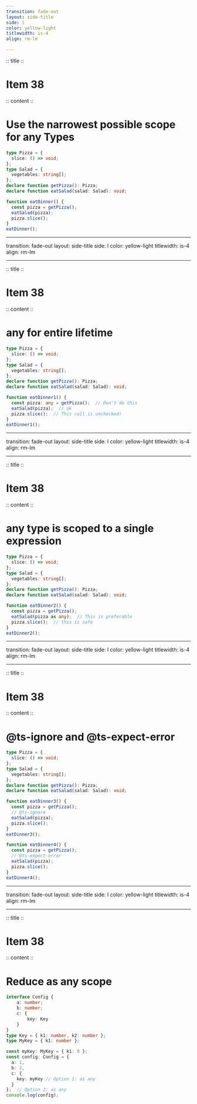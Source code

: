 ```yaml
---
transition: fade-out
layout: side-title
side: l
color: yellow-light
titlewidth: is-4
align: rm-lm

---
```

:: title ::

# Item 38

<UsagiItem2e text="Item 43 (2e)"/>

:: content ::

# Use the narrowest possible scope for any Types

```ts {monaco}
type Pizza = {
  slice: () => void;
};
type Salad = {
  vegetables: string[];
};
declare function getPizza(): Pizza;
declare function eatSalad(salad: Salad): void;

function eatDinner() {
  const pizza = getPizza();
  eatSalad(pizza);
  pizza.slice();
}
eatDinner();
```

---
transition: fade-out
layout: side-title
side: l
color: yellow-light
titlewidth: is-4
align: rm-lm

---
:: title ::

# Item 38

<UsagiItem2e text="Item 43 (2e)"/>

:: content ::

# any for entire lifetime

```ts {monaco}
type Pizza = {
  slice: () => void;
};
type Salad = {
  vegetables: string[];
};
declare function getPizza(): Pizza;
declare function eatSalad(salad: Salad): void;

function eatDinner1() {
  const pizza: any = getPizza();  // Don't do this
  eatSalad(pizza);  // ok
  pizza.slice();  // This call is unchecked!
}
eatDinner1();
```

---
transition: fade-out
layout: side-title
side: l
color: yellow-light
titlewidth: is-4
align: rm-lm

---
:: title ::

# Item 38

<UsagiItem2e text="Item 43 (2e)"/>

:: content ::

# any type is scoped to a single expression

```ts {monaco}
type Pizza = {
  slice: () => void;
};
type Salad = {
  vegetables: string[];
};
declare function getPizza(): Pizza;
declare function eatSalad(salad: Salad): void;

function eatDinner2() {
  const pizza = getPizza();
  eatSalad(pizza as any);  // This is preferable
  pizza.slice();  // this is safe
}
eatDinner2();
```

---
transition: fade-out
layout: side-title
side: l
color: yellow-light
titlewidth: is-4
align: rm-lm

---
:: title ::

# Item 38

<UsagiItem2e text="Item 43 (2e)"/>

:: content ::

# @ts-ignore and @ts-expect-error

```ts {monaco}
type Pizza = {
  slice: () => void;
};
type Salad = {
  vegetables: string[];
};
declare function getPizza(): Pizza;
declare function eatSalad(salad: Salad): void;

function eatDinner3() {
  const pizza = getPizza();
  // @ts-ignore
  eatSalad(pizza);
  pizza.slice();
}
eatDinner3();

function eatDinner4() {
  const pizza = getPizza();
  // @ts-expect-error
  eatSalad(pizza);
  pizza.slice();
}
eatDinner4();
```

---
transition: fade-out
layout: side-title
side: l
color: yellow-light
titlewidth: is-4
align: rm-lm

---
:: title ::

# Item 38

<UsagiItem2e text="Item 43 (2e)"/>

:: content ::

# Reduce as any scope

```ts {monaco}
interface Config {
    a: number;
    b: number;
    c: {
        key: Key
    }
}
type Key = { k1: number, k2: number };
type MyKey = { k1: number };

const myKey: MyKey = { k1: 0 };
const config: Config = {
  a: 1,
  b: 2,
  c: {
    key: myKey // Option 1: as any
  }
};  // Option 2: as any
console.log(config);
```